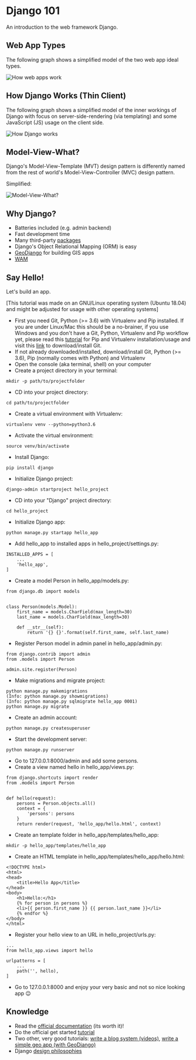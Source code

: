 # Django 101

An introduction to the web framework Django.

## Web App Types

The following graph shows a simplified model of the two web app ideal types.

![How web apps work](images/how_web_apps_work.svg "How web apps work")


## How Django Works (Thin Client)

The following graph shows a simplified model of the inner workings of Django with focus on server-side-rendering (via templating) and some JavaScript (JS) usage on the client side.

![How Django works](images/how_django_works.svg "How Django works")

## Model-View-What?

Django's Model-View-Template (MVT) design pattern is differently named from the rest of world's Model-View-Controller (MVC) design pattern.

Simplified:

![Model-View-What?](images/model_view_what.svg "Model-View-What?")

## Why Django?

- Batteries included (e.g. admin backend)
- Fast development time
- Many third-party [packages](https://djangopackages.org/)
- Django's Object Relational Mapping (ORM) is easy
- [GeoDjango](https://docs.djangoproject.com/en/2.1/ref/contrib/gis/) for building GIS apps
- [WAM](https://github.com/rl-institut/WAM)

## Say Hello!

Let's build an app.

[This tutorial was made on an GNU/Linux operating system (Ubuntu 18.04) and might be adjusted for usage with other operating systems]

- First you need Git, Python (>= 3.6) with Virtualenv and Pip installed. If you are under Linux/Mac this should be a no-brainer, if you use Windows and you don't have a Git, Python, Virtualenv and Pip workflow yet, please read this [tutorial](http://timmyreilly.azurewebsites.net/python-pip-virtualenv-installation-on-windows/) for Pip and Virtualenv installation/usage and visit this [link](https://git-scm.com/download/win) to download/install Git.
- If not already downloaded/installed, download/install Git, Python (>= 3.6), Pip (normally comes with Python) and Virtualenv
- Open the console (aka terminal, shell) on your computer
- Create a project directory in your terminal:
```
mkdir -p path/to/projectfolder
```
- CD into your project directory:
```
cd path/to/projectfolder
```
- Create a virtual environment with Virtualenv:
```
virtualenv venv --python=python3.6
```
- Activate the virtual environment:
```
source venv/bin/activate
```
- Install Django:
```
pip install django
```
- Initialize Django project:
```
django-admin startproject hello_project
```
- CD into your "Django" project directory:
```
cd hello_project
```
- Initialize Django app:
```
python manage.py startapp hello_app
```
- Add hello_app to installed apps in hello_project/settings.py:
```
INSTALLED_APPS = [
    ...
    'hello_app',
]
```
- Create a model Person in hello_app/models.py:
```
from django.db import models


class Person(models.Model):
    first_name = models.CharField(max_length=30)
    last_name = models.CharField(max_length=30)

    def __str__(self):
        return '{} {}'.format(self.first_name, self.last_name)

```
- Register Person model in admin panel in hello_app/admin.py:
```
from django.contrib import admin
from .models import Person

admin.site.register(Person)

```
- Make migrations and migrate project:
```
python manage.py makemigrations
(Info: python manage.py showmigrations)
(Info: python manage.py sqlmigrate hello_app 0001)
python manage.py migrate
```
- Create an admin account:
```
python manage.py createsuperuser
```
- Start the development server:
```
python manage.py runserver
```
- Go to 127.0.0.1:8000/admin and add some persons.
- Create a view named hello in hello_app/views.py:
```
from django.shortcuts import render
from .models import Person


def hello(request):
    persons = Person.objects.all()
    context = {
        'persons': persons
    }
    return render(request, 'hello_app/hello.html', context)

```
- Create an template folder in hello_app/templates/hello_app:
```
mkdir -p hello_app/templates/hello_app
```
- Create an HTML template in hello_app/templates/hello_app/hello.html:
```
<!DOCTYPE html>
<html>
<head>
    <title>Hello App</title>
</head>
<body>
    <h1>Hello:</h1>
    {% for person in persons %}
    <li>{{ person.first_name }} {{ person.last_name }}</li>
    {% endfor %}
</body>
</html>
```
- Register your hello view to an URL in hello_project/urls.py:
```
...
from hello_app.views import hello

urlpatterns = [
    ...
    path('', hello),
]
```
- Go to 127.0.0.1:8000 and enjoy your very basic and not so nice looking app :wink:

## Knowledge

- Read the [official documentation](https://docs.djangoproject.com/en/2.1/) (its worth it)!
- Do the official get started [tutorial](https://docs.djangoproject.com/en/2.1/intro/)
- Two other, very good tutorials: [write a blog system (videos)](https://www.youtube.com/watch?v=UmljXZIypDc&list=PL-osiE80TeTtoQCKZ03TU5fNfx2UY6U4p), [write a simple geo app (with GeoDjango)](https://realpython.com/location-based-app-with-geodjango-tutorial/)
- Django [design philosophies](https://docs.djangoproject.com/en/2.1/misc/design-philosophies/)

